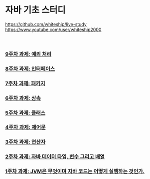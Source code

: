<br/>

# 자바 기초 스터디

https://github.com/whiteship/live-study <br/>
https://www.youtube.com/user/whiteship2000 <br/>
<br/><br/>

### <a href="/w9.md">9주차 과제: 예외 처리</a>
### <a href="/w8.md">8주차 과제: 인터페이스</a>
### <a href="/w7.md">7주차 과제: 패키지</a>
### <a href="/w6.md">6주차 과제: 상속</a>
### <a href="/w5.md">5주차 과제: 클래스</a>
### <a href="/w4.md">4주차 과제: 제어문</a>
### <a href="/w3.md">3주차 과제: 연산자</a>
### <a href="/w2.md">2주차 과제: 자바 데이터 타입, 변수 그리고 배열</a>
### <a href="/w1.md">1주차 과제: JVM은 무엇이며 자바 코드는 어떻게 실행하는 것인가.</a>

<br/><br/><br/>
